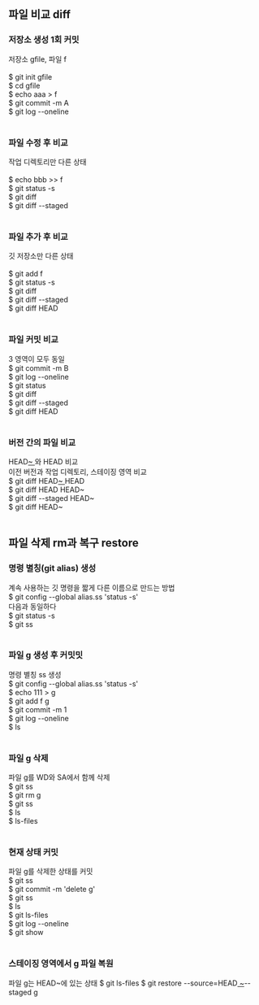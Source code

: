 ## 파일 비교 diff

### 저장소 생성 1회 커밋
저장소 gfile, 파일 f<br>
<br>
$ git init gfile<br>
$ cd gfile<br>
$ echo aaa > f<br>
$ git commit -m A<br>
$ git log --oneline<br>
<br>

### 파일 수정 후 비교
작업 디렉토리만 다른 상태<br>
<br>
$ echo bbb >> f<br>
$ git status -s<br>
$ git diff<br>
$ git diff --staged<br>
<br>

### 파일 추가 후 비교
깃 저장소만 다른 상태<br>
<br>
$ git add f<br>
$ git status -s<br>
$ git diff<br>
$ git diff --staged<br>
$ git diff HEAD<br>
<br>

### 파일 커밋 비교
3 영역이 모두 동일<br>
$ git commit -m B<br>
$ git log --oneline<br>
$ git status<br>
$ git diff<br>
$ git diff --staged<br>
$ git diff HEAD<br>
<br>

### 버전 간의 파일 비교
HEAD<u>~ </u>와 HEAD 비교<br>
이전 버전과 작업 디렉토리, 스테이징 영역 비교<br>
$ git diff HEAD<u>~ </u>HEAD<br>
$ git diff HEAD HEAD~<br>
$ git diff --staged HEAD~<br>
$ git diff HEAD~<br>
<br>

## 파일 삭제 rm과 복구 restore

### 명령 별칭(git alias) 생성
계속 사용하는 깃 명령을 짧게 다른 이름으로 만드는 방법<br>
$ git config --global alias.ss 'status -s'<br>
다음과 동일하다<br>
$ git status -s<br>
$ git ss<br>
<br>

### 파일 g 생성 후 커밋밋
명령 별칭 ss 생성<br>
$ git config --global alias.ss 'status -s'<br>
$ echo 111 > g<br>
$ git add f g<br>
$ git commit -m 1<br>
$ git log --oneline<br>
$ ls<br>
<br>

### 파일 g 삭제 
파일 g를 WD와 SA에서 함께 삭제<br>
$ git ss<br>
$ git rm g<br>
$ git ss<br>
$ ls <br>
$ ls-files<br>
<br>

### 현재 상태 커밋
파일 g를 삭제한 상태를 커밋<br>
$ git ss<br>
$ git commit -m 'delete g'<br>
$ git ss<br>
$ ls<br>
$ git ls-files<br>
$ git log --oneline<br>
$ git show<br>
<br>

### 스테이징 영역에서 g 파일 복원
파일 g는 HEAD~에 있는 상태
$ git ls-files
$ git restore --source=HEAD<u> ~</u>--staged g
